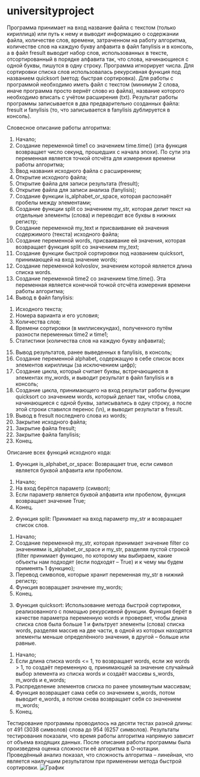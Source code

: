 # universityproject
Программа принимает на вход название файла с текстом (только кириллица) или путь к нему и выводит информацию о содержании файла, количестве слов, времени, затраченном на работу алгоритма, количестве слов на каждую букву алфавита в файл fanylisis и в консоль, а в файл fresult выводит набор слов, использованных в тексте, отсортированный в порядке алфавита так, что слова, начинающиеся с одной буквы, пишутся в одну строку. Программа игнорирует числа.
Для сортировки списка слов использовалась рекурсивная функция под названием quicksort (метод: быстрая сортировка).
Для работы с программой необходимо иметь файл с текстом (минимум 2 слова, иначе программа просто вернёт слово из файла), название которого необходимо вписать с учётом расширения (txt).
Результат работы программы записывается в два предварительно созданных файла: fresult и fanylisis (то, что записывается в fanylisis дублируется в консоль).

Словесное описание работы алгоритма:

1. Начало;
2. Создание переменной time1 со значением time.time() (эта функция возвращает число секунд, прошедших с начала эпохи). По сути эта переменная является точкой отсчёта для измерения времени работы алгоритма;
3. Ввод названия исходного файла с расширением;
4. Открытие исходного файла;
5. Открытие файла для записи результата (fresult);
6. Открытие файла для записи анализа (fanylisis);
7. Создание функции is_alphabet_or_space, которая распознаёт пробелы между элементами;
8. Создание функции split со значением my_str, которая делит текст на отдельные элементы (слова) и переводит все буквы в нижних регистр;
9. Создание переменной my_text и присваивание ей значения содержимого (текста) исходного файла;
10. Создание переменной words, присваивание ей значения, которая возвращает функция split со значением my_text;
11. Создание функции быстрой сортировки под названием quicksort, принимающей на вход значение words;
12. Создание переменной kolvoslov, значением которой является длина списка words.
13. Создание переменной time2 со значением time.time(). Эта переменная является конечной точкой отсчёта измерения времени работы алгоритма;
14. Вывод в файл fanylisis:
1) Исходного текста;
2) Номера варианта и его условия;
3) Количества слов;
4) Времени сортировки (в миллисекундах), полученного путём разности переменных time2 и time1;
5) Статистики (количества слов на каждую букву алфавита);
15. Вывод результатов, ранее выведенных в fanylisis, в консоль;
16. Создание переменной alphabet, содержащую в себе список всех элементов кириллицы (за исключением цифр);
17. Создание цикла, который считает буквы, встречающиеся в элементах my_words, и выводит результат в файл fanylisis и в консоль;
18. Создание цикла, принимающего на вход результат работы функции quicksort со значением words, который делает так, чтобы слова, начинающиеся с одной буквы, записывались в одну строку, а после этой строки ставился перенос (\n), и выводит результат в fresult.
19. Вывод в fresult последнего слова из words;
20. Закрытие исходного файла;
21. Закрытие файла fresult;
22. Закрытие файла fanylisis;
23. Конец.

Описание всех функций исходного кода:

1. Функция is_alphabet_or_space:
Возвращает true, если символ является буквой алфавита или пробелом.
1) Начало;
2) На вход берётся параметр (символ);
3) Если параметр является буквой алфавита или пробелом, функция возвращает значение True;
4) Конец.

2. Функция split:
Принимает на вход параметр my_str и возвращает список слов.
1) Начало;
2) Создание переменной my_str, которая принимает значение filter со значениями is_alphabet_or_space и my_str, разделяя пустой строкой (filter принимает функцию, по которому мы выбираем, какие объекты нам подходят (если подходят – True) и к чему мы будем применять 1 функцию);
3) Перевод символов, которые хранит переменная my_str в нижний регистр;
4) Функция возвращает значение my_words;
5) Конец.

3. Функция quicksort:
Использование метода быстрой сортировки, реализованного с помощью рекурсивной функции. Функция берёт в качестве параметра переменную words и проверяет, чтобы длина списка слов была больше 1 и фильтрует элементы (слова) списка words, разделяя массив на две части, в одной из которых находятся элементы меньше определённого значения, в другой – больше или равные.
1) Начало;
2) Если длина списка words <= 1, то возвращает words, если же words > 1, то создаёт переменную q, принимающей за значение случайный выбор элемента из списка words и создаёт массивы s_words, m_words и e_words;
3) Распределение элементов списка по ранее упомянутым массивам;
4) Функция возвращает сама себя со значением s_words, потом выводит e_words, а потом снова возвращает себя со значением m_words;
5) Конец.

Тестирование программы проводилось на десяти тестах разной длины: от 491 (3038 символов) слова до 954 (6257 символов).
Результаты тестирования показали, что время работы алгоритма напрямую зависит от объема входящих данных.
После описания работы программы была произведена оценка сложности её алгоритма в О-нотации. Проведённый анализ показал, что сложность алгоритма – линейная, что является наилучшим результатом при применении метода быстрой сортировки.
![График](https://user-images.githubusercontent.com/106722909/171622938-39fa5fa7-cd2b-4e5f-9c78-c5b9e70394ef.jpg)
